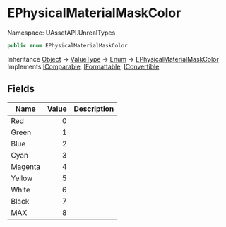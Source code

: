 # EPhysicalMaterialMaskColor

Namespace: UAssetAPI.UnrealTypes

```csharp
public enum EPhysicalMaterialMaskColor
```

Inheritance [Object](https://docs.microsoft.com/en-us/dotnet/api/system.object) → [ValueType](https://docs.microsoft.com/en-us/dotnet/api/system.valuetype) → [Enum](https://docs.microsoft.com/en-us/dotnet/api/system.enum) → [EPhysicalMaterialMaskColor](./uassetapi.unrealtypes.ephysicalmaterialmaskcolor.md)<br>
Implements [IComparable](https://docs.microsoft.com/en-us/dotnet/api/system.icomparable), [IFormattable](https://docs.microsoft.com/en-us/dotnet/api/system.iformattable), [IConvertible](https://docs.microsoft.com/en-us/dotnet/api/system.iconvertible)

## Fields

| Name | Value | Description |
| --- | --: | --- |
| Red | 0 |  |
| Green | 1 |  |
| Blue | 2 |  |
| Cyan | 3 |  |
| Magenta | 4 |  |
| Yellow | 5 |  |
| White | 6 |  |
| Black | 7 |  |
| MAX | 8 |  |
